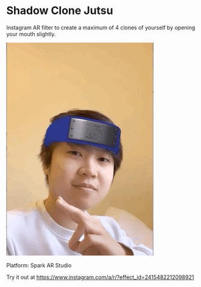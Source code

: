 # Shadow Clone Jutsu

Instagram AR filter to create a maximum of 4 clones of yourself by opening your mouth slightly.

![Demo](demo.gif)

Platform: Spark AR Studio

Try it out at https://www.instagram.com/a/r/?effect_id=2415482212098921
